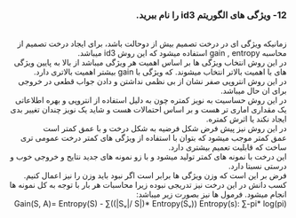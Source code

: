 <div dir="rtl">
  
  ### 12- ویژگی های الگوریتم id3 را نام ببرید.

 
  <br/>
  زمانیکه ویژگی ای در درخت تصمیم بیش از دوحالت باشد، برای ایجاد درخت تصمیم از محاسبه gain , entropy استفاده میشود که این روش id3 میباشد. 
   <br/>
   در این روش انتخاب ویژگی ها بر اساس اهمیت هر ویژگی میباشد از بالا به پایین ویژگی های با اهمیت بالاتر انتخاب میشوند. که ویژگی با gain بیشتر اهمیت بالاتری دارد.
    <br/>
    در این روش انتروپی صفر نشان از بی نظمی نداشتن و دادن جواب قطعی در خروجی برای ان حال میباشد.
     <br/>
     در این روش حساسیت به نویز کمتره چون به دلیل استفاده از انتروپی و بهره اطلاعاتی یک مقداری اماری تر هست و بر اساس احتمالات هست و شاید یک نویز چندان تغییر بدی ایجاد نکند یا اثرش کمتره.
      <br/>
      در این روش نیز پیش فرض شکل فرضیه به شکل درخت و با عمق کمتر است 
       <br/>
       عمق کمتر موجب میشود که بتوان با استفاده از ویژگی های کمتر درخت عمومی تری ساخت که قابلیت تعمیم بیشتری دارد.
       <br/> این درخت با نمونه های کمتر تولید میشود و با زو نمونه های جدید نتایج و خروجی خوب و درستی نسبتا دارد.
        <br/>
        فرض بر این است که وزن ویژگی ها برابر است اگر نبود باید وزن را نیز اعمال کنیم.
         <br/>کسب دانش در این درخت نیز تدریجی نبوده زیرا محاسبات هر بار با توجه به کل نمونه ها انجام میشود.
فرمول ها نیز بصورت زیر میباشد:

   <br/> 
 Gain(S, A)= Entropy(S) - ∑((|Sᵥ|/ S|)* Entropy(Sᵥ))
 Entropy(s): ∑-pi* log(pi) 
<br/>
 

 
 </div>